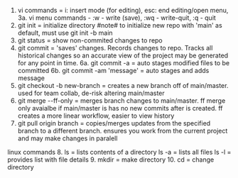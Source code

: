 1. vi commands = i: insert mode (for editing), esc: end editing/open menu,
    3a. vi menu commands - :w - write (save), :wq - write-quit, :q - quit
2. git init = initialize directory #note# to initialize new repo with 'main' as default, must use git init -b main
3. git status = show non-commited changes to repo
4. git commit = 'saves' changes. Records changes to repo. Tracks all historical changes so an accurate view of the project may be generated for any point in time.
    6a. git commit -a = auto stages modified files to be committed 
    6b. git commit -am 'message' = auto stages and adds message
5. git checkout -b new-branch  = creates a new branch off of main/master. used for team collab, de-risk altering main/master
6. git merge --ff-only <branch> = merges branch changes to main/master. ff merge only avaialbe if main/master is has no new commits after <branch> is created. ff creates a more linear workflow, easier to view history
7. git pull origin branch = copies/merges updates from the specified branch to a different branch. ensures you work from the current project and may make changes in paralell

linux commands
8. ls = lists contents of a directory
    ls -a = lists all files
    ls -l = provides list with file details
9. mkdir = make directory
10. cd = change directory

